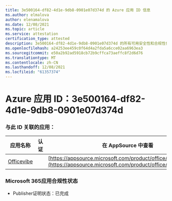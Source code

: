 ```yaml
---
title: 3e500164-df82-4d1e-9db8-0901e07d374d 的 Azure 应用 ID 信息
ms.author: elmalova
author: elenamalova
ms.date: 12/08/2021
ms.topic: article
ms.service: attestation
certification_type: attested
description: 3e500164-df82-4d1e-9db8-0901e07d374d 的所有可用安全性和合规性信息。
ms.openlocfilehash: a24253ee459c0f64d4a2fda5a6cce02aa6963ea3
ms.sourcegitcommit: e50a2b92ad5918cb72b9cffca73aeffc8f2d6d76
ms.translationtype: MT
ms.contentlocale: zh-CN
ms.lasthandoff: 12/08/2021
ms.locfileid: "61357374"
---
```

# <a name="azure-app-id-3e500164-df82-4d1e-9db8-0901e07d374d"></a>Azure 应用 ID：3e500164-df82-4d1e-9db8-0901e07d374d


### <a name="apps-associated-with-this-id"></a>与此 ID 关联的应用：
| **应用名称** | **认证** | **在 AppSource 中查看** |
|--------------|---------------|-----------------------|
| [Officevibe](https://docs.microsoft.com/microsoft-365-app-certification/forward/WA200002508) |  | [https://appsource.microsoft.com/product/office/WA200002508](https://appsource.microsoft.com/product/office/WA200002508) |

### <a name="microsoft-365-app-compliance-status"></a>Microsoft 365应用合规性状态
- Publisher证明状态：已完成
